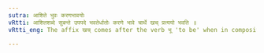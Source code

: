 ```yaml
---
sutra: आशिते भुवः करणभावयोः
vRtti: आशितशब्दे सुबन्ते उपपदे भवतेर्धातोः करणे भावे चार्थे खच् प्रत्ययो भवति ॥
vRtti_eng: The affix खच् comes after the verb भू 'to be' when in composition with the case-inflected word आशित 'satisfied by eating' and the sense is that of instrument or condition.

---
```

